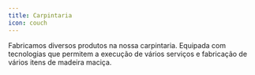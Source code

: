 ```yaml
---
title: Carpintaria
icon: couch
---
```


Fabricamos diversos produtos na nossa carpintaria.
Equipada com tecnologias que permitem a execução de vários serviços e fabricação de vários itens de madeira maciça.